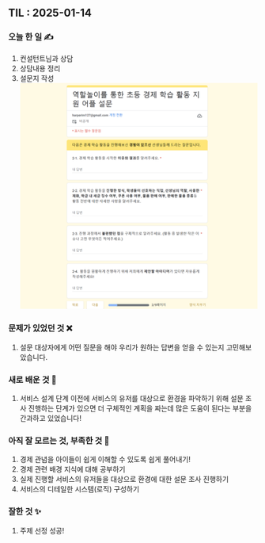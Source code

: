 ## TIL : 2025-01-14

### 오늘 한 일 ✍️
1. 컨설턴트님과 상담
2. 상담내용 정리
3. 설문지 작성
    ![alt text](images/image-2.png)

### 문제가 있었던 것 ❌ 
1. 설문 대상자에게 어떤 질문을 해야 우리가 원하는 답변을 얻을 수 있는지 고민해보았습니다. 

### 새로 배운 것 🌱
1. 서비스 설계 단계 이전에 서비스의 유저를 대상으로 환경을 파악하기 위해 설문 조사 진행하는 단계가 있으면 더 구체적인 계획을 짜는데 많은 도움이 된다는 부분을 간과하고 있었습니다!

### 아직 잘 모르는 것, 부족한 것 🧐
1. 경제 관념을 아이들이 쉽게 이해할 수 있도록 쉽게 풀어내기!
2. 경제 관련 배경 지식에 대해 공부하기 
3. 실제 진행할 서비스의 유저들을 대상으로 환경에 대한 설문 조사 진행하기
4. 서비스의 디테일한 시스템(로직) 구성하기

### 잘한 것 ✨
1. 주제 선정 성공!